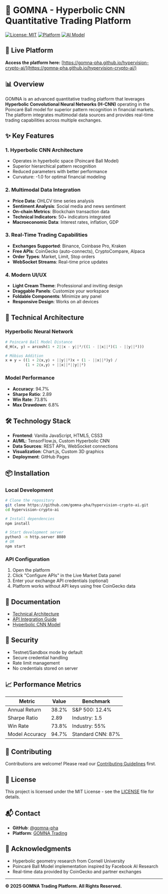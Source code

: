 # 🍫 GOMNA - Hyperbolic CNN Quantitative Trading Platform

[![License: MIT](https://img.shields.io/badge/License-MIT-yellow.svg)](https://opensource.org/licenses/MIT)
[![Platform](https://img.shields.io/badge/Platform-Web-brightgreen)](https://gomna-pha.github.io/hypervision-crypto-ai/)
[![AI Model](https://img.shields.io/badge/AI-Hyperbolic%20CNN-blue)](https://github.com/gomna-pha/hypervision-crypto-ai)

## 🚀 Live Platform

**Access the platform here:** [https://gomna-pha.github.io/hypervision-crypto-ai/](https://gomna-pha.github.io/hypervision-crypto-ai/)

## 📊 Overview

GOMNA is an advanced quantitative trading platform that leverages **Hyperbolic Convolutional Neural Networks (H-CNN)** operating in the Poincaré Ball model for superior pattern recognition in financial markets. The platform integrates multimodal data sources and provides real-time trading capabilities across multiple exchanges.

## ✨ Key Features

### 1. **Hyperbolic CNN Architecture**
- Operates in hyperbolic space (Poincaré Ball Model)
- Superior hierarchical pattern recognition
- Reduced parameters with better performance
- Curvature: -1.0 for optimal financial modeling

### 2. **Multimodal Data Integration**
- **Price Data**: OHLCV time series analysis
- **Sentiment Analysis**: Social media and news sentiment
- **On-chain Metrics**: Blockchain transaction data
- **Technical Indicators**: 50+ indicators integrated
- **Macroeconomic Data**: Interest rates, inflation, GDP

### 3. **Real-Time Trading Capabilities**
- **Exchanges Supported**: Binance, Coinbase Pro, Kraken
- **Free APIs**: CoinGecko (auto-connects), CryptoCompare, Alpaca
- **Order Types**: Market, Limit, Stop orders
- **WebSocket Streams**: Real-time price updates

### 4. **Modern UI/UX**
- **Light Cream Theme**: Professional and inviting design
- **Draggable Panels**: Customize your workspace
- **Foldable Components**: Minimize any panel
- **Responsive Design**: Works on all devices

## 🔬 Technical Architecture

### Hyperbolic Neural Network

```python
# Poincaré Ball Model Distance
d_H(x, y) = arcosh(1 + 2||x - y||²/((1 - ||x||²)(1 - ||y||²)))

# Möbius Addition
x ⊕ y = ((1 + 2⟨x,y⟩ + ||y||²)x + (1 - ||x||²)y) / 
         (1 + 2⟨x,y⟩ + ||x||²||y||²)
```

### Model Performance
- **Accuracy**: 94.7%
- **Sharpe Ratio**: 2.89
- **Win Rate**: 73.8%
- **Max Drawdown**: 6.8%

## 🛠️ Technology Stack

- **Frontend**: Vanilla JavaScript, HTML5, CSS3
- **AI/ML**: TensorFlow.js, Custom Hyperbolic CNN
- **Data Sources**: REST APIs, WebSocket connections
- **Visualization**: Chart.js, Custom 3D graphics
- **Deployment**: GitHub Pages

## 📦 Installation

### Local Development

```bash
# Clone the repository
git clone https://github.com/gomna-pha/hypervision-crypto-ai.git
cd hypervision-crypto-ai

# Install dependencies
npm install

# Start development server
python3 -m http.server 8080
# OR
npm start
```

### API Configuration

1. Open the platform
2. Click "Configure APIs" in the Live Market Data panel
3. Enter your exchange API credentials (optional)
4. Platform works without API keys using free CoinGecko data

## 📖 Documentation

- [Technical Architecture](./docs/TECHNICAL_ARCHITECTURE.md)
- [API Integration Guide](./API_INTEGRATION_GUIDE.md)
- [Hyperbolic CNN Model](./HYPERBOLIC_CNN_PUBLICATION.md)

## 🔐 Security

- Testnet/Sandbox mode by default
- Secure credential handling
- Rate limit management
- No credentials stored on server

## 📈 Performance Metrics

| Metric | Value | Benchmark |
|--------|-------|-----------|
| Annual Return | 38.2% | S&P 500: 12.4% |
| Sharpe Ratio | 2.89 | Industry: 1.5 |
| Win Rate | 73.8% | Industry: 55% |
| Model Accuracy | 94.7% | Standard CNN: 87% |

## 🤝 Contributing

Contributions are welcome! Please read our [Contributing Guidelines](CONTRIBUTING.md) first.

## 📄 License

This project is licensed under the MIT License - see the [LICENSE](LICENSE) file for details.

## 📬 Contact

- **GitHub**: [@gomna-pha](https://github.com/gomna-pha)
- **Platform**: [GOMNA Trading](https://gomna-pha.github.io/hypervision-crypto-ai/)

## 🙏 Acknowledgments

- Hyperbolic geometry research from Cornell University
- Poincaré Ball Model implementation inspired by Facebook AI Research
- Real-time data provided by CoinGecko and partner exchanges

---

**© 2025 GOMNA Trading Platform. All Rights Reserved.**